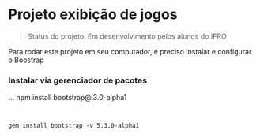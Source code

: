 # Projeto exibição de jogos

> Status do projeto: Em desenvolvimento pelos alunos do IFRO

Para rodar este projeto em seu computador, é preciso instalar e configurar o Boostrap

### Instalar via gerenciador de pacotes

...
npm install bootstrap@.3.0-alpha1
```

...
gem install bootstrap -v 5.3.0-alpha1
```

